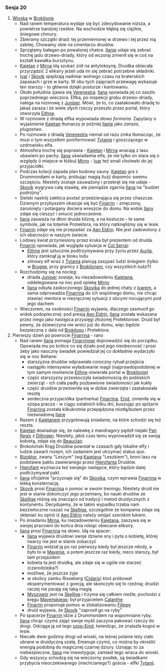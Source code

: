 ### Sesja 20
1. [Wioska](#l_wioska) w [Brokilonie](#l_brokilon)
    * Nad ranem temperatura wydaje się być zdecydowanie niższa, a powietrze bardziej rześkie. Na wschodzie kłębią się ciężkie, śniegowe chmury.
    * Zbieramy szczątki driad: tej przemienionej w drzewo i tej przez nią zabitej. Chowamy obie na cmentarzu druidów.
    * Sprzątamy bałagan po powalonej chatce. [Ilanie](#g_ilana) udaje się zebrać trochę jadu drzewo-driady, który od wczoraj zmienił się w coś na kształt kawałka bursztynu.
    * [Kajetan](#g_kajetan) z [Mirną](#p_mirna) idą szukać ziół na antytoksynę. Druidka obiecała przyrządzić 2 eliksiry jeżeli uda im się zebrać potrzebne składniki.
    * [Ivar](#p_ivar) i [Skovik](#p_skovik) spędzają nadmiar wolnego czasu na braterskich zapasach i grze w karty. W obu tych zajęciach przewagę wykazuje ten starszy - to głównie dzięki posturze i kantowaniu.
    * Około południa zjawia się [Verenestra](#p_verenestra). [Ilana](#g_ilana) opowiada jej co zaszło poprzedniego wieczora. Elfka, po inspekcji grobu drzewo-driady, nalega na rozmowę z [Juniper](#p_juniper). Mówi, że to, co zaatakowało driadę to jakaś zaraza i że wiele złych rzeczy przeszło przez portal, który otworzyła [Eithne](#p_eithne).
    * W rozmowie z driadą elfka wypowiada słowo *formoria*. Zapytany o wyjaśnienie [Kajetan](#g_kajetan) tłumaczy je później [Ilanie](#g_ilana) jako *zaraza*, *plugastwo*.
    * Po rozmowie z driadą [Verenestra](#p_verenestra) niemal od razu znika tłumacząc, że musi o tym wszystkim poinformować [Tytanię](#p_tytania) i goszczącego w uzdrowisku elfa.
    * Atmosfera trochę się poprawia - [Kajetan](#g_kajetan) i [Mirna](#p_mirna) wracają z lasu ubawieni po pachy. [Ilana](#g_ilana) uświadamia elfa, że nie tylko on stara się o względy (i miejsce w łóżku) [Mirny](#p_mirna) - [Ivar](#p_ivar) też smali cholewki do jej przyjaciółki.
    * Podczas kolacji zapada plan budowy sauny. [Kajetan](#g_kajetan) gra z Drummondami w karty, próbując magią iluzji dopomóc swemu szczęściu. Niestety zostaje zauważony i przekręt się nie udaje - [Skovik](#p_skovik) wygrywa całą stawkę, ale pieniądze zgarnia [Ilana](#g_ilana) na "budżet podróżny".
    * Sielski nastrój zakłóca postać przedzierająca się przez chaszcze. Dziwnym przybyszem okazuje się być [Finarrin](#p_druid_finarrin) - zmęczony, zarośnięty i potargany dociera wreszcie do domu. Na widok [Ilany](#g_ilana) zdaje się cieszyć i smucić jednocześnie.
    * [Ilana](#g_ilana) zauważa na dłoni druida bliznę, a na kosturze - te same symbole, jak na totemie Protektora, na który natknęliśmy się w lesie.
    * [Finarrin](#p_druid_finarrin) zdaje się nie przepadać za [Aen Eldrin](#r_aen_eldrin). Nie jest zadowolony z ich obecności  w naszym świecie.
    * Lodowy kwiat przyniesiony przez kruka był prezentem od druida. [Finarrin](#p_druid_finarrin) opowiada, jak wygląda sytuacja w [Col Serrai](#l_col_serrai):
        * [Eithne](#p_eithne) jest sztucznie podtrzymywana przy życiu przez [Aurila](#p_auril), który zamknął ją w bloku lodu
        * zimowy elf wraz z [Tytanią](#p_tytania) planują zasypać ludzi śniegiem (tylko w [Brugge](#l_m_brugge), przy granicy z [Brokilonem](#l_brokilon), czy wszystkich ludzi?)
    * Rozchodzimy się na nocleg: 
        * driada [Juniper](#p_juniper) zostaje, ku niezadowoleniu [Kajetana](#g_kajetan), oddelegowana na noc pod opiekę [Mirny](#p_mirna)
        * [Ilana](#g_ilana) odsyła zaskoczonego [Skovika](#p_skovik) do jednej chaty z [Ivarem](#p_ivar), a sama odprowadza [Finarrina](#p_druid_finarrin) do ich wspólnego domu, nie chcąc stawiać mentora w niezręcznej sytuacji z obcymi nocującymi pod jego dachem
    * Wieczorem, na osobności [Finarrin](#p_druid_finarrin) wyjawia, dlaczego zasmucił go widok podopiecznej: pod presją [Aen Eldrin](#r_aen_eldrin), [Ilana](#g_ilana) została wskazana przez niego jako następca przysięgi złożonej Protektorowi. Druid był pewny, że dziewczyna nie wróci już do domu, więc będzie bezpieczna z dala od [Brokilonu](#l_brokilon) i Protektora.
2. Pierwszy dzień po powrocie [Finarrina](#p_druid_finarrin) - rano
    * Nad ranem [Ilana](#g_ilana) pomaga [Finarrinowi](#p_druid_finarrin) doprowadzić się do porządku. Opowiada mu po krótce co się działo pod jego nieobecność i prosi żeby jako naoczny świadek powiedział jej co dokładnie wydarzyło się w noc Beltane:
        * starszyzna druidów odprawiała coroczny rytuał przejścia
        * nastąpiło intensywne wyładowanie magii (najprawdopodobniej w tym samym momencie [Eithne](#p_eithne) otwierała portal w [Brokilonie](#l_brokilon))
        * część starszyzny przeskoczyła świadomością do pobliskich zwierząt - ich ciała padły pozbawione świadomości jak kukły
        * część druidów przemieniła się w dzikie zwierzęta i zaatakowała resztę
        * serdeczna przyjaciółka (partnerka) [Finarrina](#p_druid_finarrin), [Enid](#p_enid), zmieniła się w szopa pracza - w ciągu ostatnich kilku dni, buszując po spiżarni [Finarrina](#p_druid_finarrin) została kilkukrotnie przepędzona miotłą/butem przez nieświadomą [Ilanę](#g_ilana)
    * Razem z [Kajetanem](#g_kajetan) przygotowują śniadanie, na które schodzi się też reszta.
    * [Kajetan](#g_kajetan) dowiaduje się, że nalewkę z mandragory pędził niejaki [Pan Regis](#p_regis) z [Dillingen](#l_dillingen). Niestety, jakiś czas temu wyprowadził się ze swoją kobietą, zdaje się do [Beauclair](#l_beauclair).
    * Brokoloński Krąg Druidów powstał w czasach gdy lokalne elfy i ludzie zawarli rozejm, ich zadaniem jest utrzymać status quo.
    * [Bizoktor](#b_bizoktor), zwany "Leszym" (wg [Kajetana](#g_kajetan) "Leszkiem"), broni lasu na podstawie paktu zawieranego przez [Hierofanta](#p_druid_finarrin) Druidów.
    * [Hierofant](#p_druid_finarrin) wyznacza też swojego następce, który będzie dalej podtrzymywał pakt.
    * [Ilana](#g_ilana) oficjalnie "przyznaje się" do [Skovika](#p_skovik), czym wprawia [Finarrina](#p_druid_finarrin) w lekką konsternację.
    * [Skovik](#p_skovik) prosi [Finarrina](#p_druid_finarrin) o pomoc w swoim treningu. Niestety druid nie jest w stanie dokończyć jego przemiany, bo nauki druidów ze [Skellige](#l_wyspy_skellige) różnią się znacząco od tradycji i metod druidycznych z kontynentu. Decydujemy, że w takim wypadku trzeba nam bezzwłocznie ruszać na [Skellige](#l_wyspy_skellige), szczególnie że kompania zdaje się skłaniać ku opinii iż [Aen Eldrin](#r_aen_eldrin) należy omijać szerokim łukiem.
    * Po śniadaniu [Mirna](#p_mirna), ku niezadowoleniu [Kajetana](#g_kajetan), zaszywa się w swojej pracowni do końca dnia robiąc obiecane eliksiry. 
    * [Ilana](#g_ilana) prosi [Finarrina](#p_druid_finarrin) na słowo. Idą na spacer:
        * [Ilana](#g_ilana) wyjawia druidowi swoje dziwne sny i pyta o kobietę, której twarzy nie jest w stanie zobaczyć 
        * [Finarrin](#p_druid_finarrin) widział ją po raz pierwszy kiedy był jeszcze młody, a było to w [Mayenie](#l_mayena), a potem jeszcze raz kiedy, nieco starszy, był tam przejazdem
        * kobieta ta jest druidką, ale zdaje się w ogóle nie starzeć (czarodziejka?)
        * możliwe, że jeszcze żyje
        * w okolicy zamku Risseberg ([Cidaris](#l_cidaris)) ktoś próbował eksperymentować z goecją, ale skończyło się to rzeźnią; druidzi raczej nie parają się taką magią
        * [Myszowór](#p_myszowor) jest na [Skellige](#l_wyspy_skellige) i trzyma się całkiem nieźle; pochodzi z kręgu [Mayeńskiego](#l_mayena); był przyjacielem [Calanthe](#p_calanthe)
        * [Finarrin](#p_druid_finarrin) proponuje pomoc w zlokalizowaniu [Filippy](#p_filippa_eilhart)
        * druid wyjawia, że [Skovik](#p_skovik) "zaprosił go na ryby"
    * Po spacerze [Finarrin](#p_druid_finarrin) idzie z Drummondem na wspomniane ryby. [Ilana](#g_ilana) chcąc czymś zająć swoje myśli zaczyna pakować rzeczy do drogi. Odciąga ją od tego [szop-Enid](#p_enid), twierdząc, że znalazła kogoś w lesie. 
    * Niecałe dwie godziny drogi od wioski, na leśnej polanie leży ciało ubrane w druidyczną szatę. Emanuje czymś, co można by określić energią podobną do magicznej czarnej dziury. Uznając to za niebezpieczne, [Ilana](#g_ilana) nie inwestyguje, zamiast tego wraca do wioski.
    * Gdy wszyscy schodzą się na wieczorny posiłek, są świadkami przybycia nieoczekiwanego (niechcianego?) gościa - elfki [Tytanii](#p_tytania).